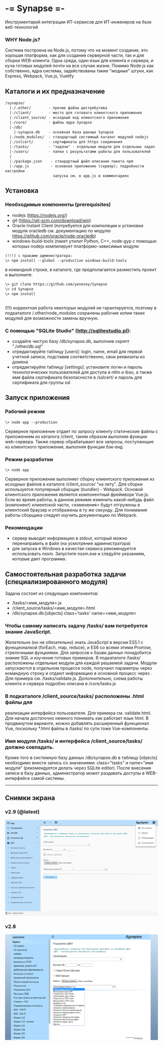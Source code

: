 # -= Synapse =-
 Инструментарий интеграции ИТ-сервисов для ИТ-инженеров на базе веб-технологий
   
 ###  WHY Node.js? 
 Система построена на Node.js, потому что на момент создания, это хорошая платформа, как для создания серверной части, так и для сборки WEB-клиента. Одна среда, один язык для клиента и сервера, и куча готовых модулей почти на все случаи жизни. Помимо Node.js как собственно, ядра системы, задействованы такие "модные" штуки, как Express, Webpack, Vue.js, Vuetify
    
## Каталоги и их предназначение
```
/synapse/
  |-/.other/        - прочие файлы дистрибутива
  |-/client/        - место для готового клиентского приложения
  |-/client_source/ - исходный код клиентского приложения
  |-/core/          - файлы ядра Synapse
  |-/db/            
    |-synapse.db    - основная база данных Synapse
  |-/node_modules/  - стандартный системный каталог модулей nodejs
  |-/sslcert/       - сертификаты для https соединения
  |-/tasks/         - "задачи" - отдельные модули для отдельных задач
  |-/users/         - папки с результатами работы для пользователей
  |
  |-/package.json    - стандартный файл-описание пакета npm
  |-/app.js          - основное приложение (сервер); подробности настройки
                      запуска см. в app.js в комментариях
 ```

## Установка
### Необходимые компоненты (prerequisites)
- nodejs (https://nodejs.org/)
- git  (https://git-scm.com/download/win)
- Oracle Instant Сlient (потребуется для компиляции и установки модуля oracledb см. документацию по модулю https://github.com/oracle/node-oracledb) 
- windows-build-tools (пакет утилит Python, C++, node-gyp с помощью которых nodejs компилирует платформо-зависимые модули
```
(!!!) с правами администратора:
\> npm install --global --production windows-build-tools
```
в командной строке, в каталоге, где предполагается разместить проект и выполните:
```
\> git clone https://github.com/yenesey/Synapse
\> cd Synapse
\> npm install
        
```
(!!!) корректная работа некоторых модулей не гарантируется, поэтому в подкаталоге /.other/node_modules сохранены рабочие копии таких модулей для возможности замены вручную.

### С помощью "SQLite Studio" (http://sqlitestudio.pl):

- cоздайте чистую базу /db/synapse.db, выполнив скрипт "./other/db.sql"
- отредактируйте таблицу [users]: login, name, email для первой учетной записи, подставив соответственно, свои реквизиты из домена
- отредактируйте таблицу [settings]: установите логин и пароль технологических пользователей для доступа в ntlm и ibso, а также имя файла сертификата безопасности в /sslcert/ и пароль для сертификата для группы ssl
    
## Запуск приложения
    
###  Рабочий режим  
```
\> node app --production
```
   Серверное приложение отдает по запросу клиенту статические файлы с приложением из каталога /client, таким образом выполняя функции web-сервера. Также сервер обрабатывает все запросы, поступающие из клиентского приложения, выполняя функции бэк-енд
   
###  Режим разработки
```
\> node app
```
   Серверное приложение выполняет сборку клиентского приложения из исходных файлов в каталоге /client_source/ "на лету". Для сборки используется популярный сборщик (bundler) - Webpack. Основой клиентского приложения является компонентный фреймворк Vue.js. Если во время работы, в данном режиме изменить какой-нибудь файл (компонент) клиентской части, <изменения> будут отгружены в клиентский браузер и отображены в ту же секунду. Для понимания работы сборщика следует изучить документацию по Webpack.
   
###  Рекомендации
 - сервер выводит информацию в stdout, который можно перенаправить в  файл (на усмотрение администратора)
 - для запуска в Windows в качестве сервиса рекомендуется использовать nssm. Запустите nssm.exe и следуйте указаниям, которые дает программа.

## Самостоятельная разработка задачи (специализированного модуля)
   
   Задача состоит из следующих компонентов:

- /tasks/<имя_модуля>.js   
- /client_source/tasks/<имя_модуля>.html 
- /db/synapse.db:[objects] class='tasks' name=<имя_модуля>

###  Чтобы самому написать задачу /tasks/ вам потребуется знание JavaScript.
 Желательно (но не обязательно) знать JavaScript в версии ES5.1 с функционалкой (forEach, map, reduce), и ES6 со всеми этими Promise, стрелочными фунцкиями. Для запросов к базам данных понадобится знание SQL и изучение готовых примеров. В подкаталоге /tasks/ расположены отдельные модули для каждой решаемой задачи. Модули запускаются в отдельном процессе node, получают параметры через командную строку и отдают информацию в основной процесс через <stdout>. Для примера см. /tasks/validate.js. Дополнительно, схема работы клиента и сервера подробно описана в /core/tasks.js
   
###  В подкаталоге /client_source/tasks/ расположены .html файлы для
 реализации интерфейса пользователя. Для примера см. validate.html. Для начала достаточно немного понимать как работает язык html. В продвинутом варианте, можно добавлять расширенный функционал Vue, поскольку *.html файлы в /tasks/ по сути тоже Vue-компоненты.
   
###  Имя модуля /tasks/ и интерфейса /client_source/tasks/ должно совпадать.
 Кроме того в системную базу данных /db/synapse.db в таблицу [objects] необходимо внести запись cо значениями: class="tasks" и name="имя модуля" (рекомендуется делать через SQLite editor). После внесения записи в базу данных, администратор может раздавать доступы в WEB-интерфейсе самой системы.

<hr>

## Снимки экрана

### v2.9 (@latest)
<img src="/.other/memories/v2.9.png" alt="Synapse v2.9"/>

### v2.8
<img src="/.other/memories/synapse.png" alt="Synapse v2.8"/>

